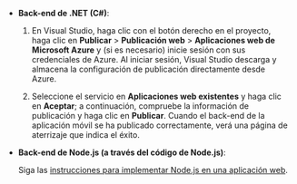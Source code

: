 	
+ **Back-end de .NET (C#)**:  

	1. En Visual Studio, haga clic con el botón derecho en el proyecto, haga clic en **Publicar** > **Publicación web** > **Aplicaciones web de Microsoft Azure** y (si es necesario) inicie sesión con sus credenciales de Azure. Al iniciar sesión, Visual Studio descarga y almacena la configuración de publicación directamente desde Azure.
	
	2. Seleccione el servicio en **Aplicaciones web existentes** y haga clic en **Aceptar**; a continuación, compruebe la información de publicación y haga clic en **Publicar**. Cuando el back-end de la aplicación móvil se ha publicado correctamente, verá una página de aterrizaje que indica el éxito.


+ **Back-end de Node.js (a través del código de Node.js)**:

 	Siga las [instrucciones para implementar Node.js en una aplicación web](../articles/app-service-web/web-sites-nodejs-develop-deploy-mac.md).
 

<!---HONumber=AcomDC_1223_2015-->